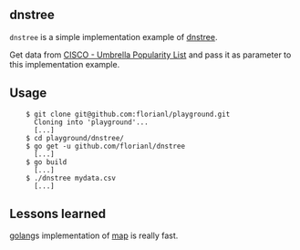 ## dnstree

`dnstree` is a simple implementation example of [dnstree](https://github.com/florianl/dnstree).


Get data from [CISCO - Umbrella Popularity List](http://s3-us-west-1.amazonaws.com/umbrella-static/index.html) and pass it as parameter to this implementation example.

Usage
-----
        $ git clone git@github.com:florianl/playground.git
          Cloning into 'playground'...
          [...]
        $ cd playground/dnstree/
        $ go get -u github.com/florianl/dnstree
          [...]
        $ go build
          [...]
        $ ./dnstree mydata.csv
          [...]

Lessons learned
---------------
[golang](https://golang.org/)s implementation of [map](https://golang.org/ref/spec#Map_types) is really fast.
